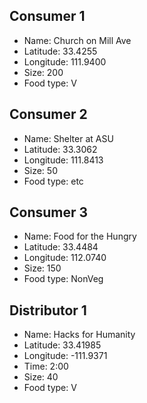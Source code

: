 ## Consumer 1
- Name: Church on Mill Ave
- Latitude: 33.4255
- Longitude: 111.9400
- Size: 200
- Food type: V

## Consumer 2
- Name: Shelter at ASU
- Latitude: 33.3062
- Longitude: 111.8413
- Size: 50
- Food type: etc

## Consumer 3
- Name: Food for the Hungry
- Latitude: 33.4484
- Longitude: 112.0740
- Size: 150
- Food type: NonVeg

## Distributor 1
- Name: Hacks for Humanity
- Latitude: 33.41985
- Longitude: -111.9371
- Time: 2:00
- Size: 40
- Food type: V
